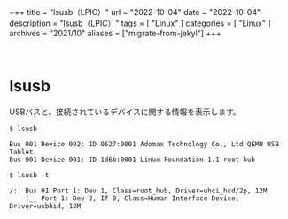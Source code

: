 +++
title = "lsusb（LPIC）"
url = "2022-10-04"
date = "2022-10-04"
description = "lsusb（LPIC）"
tags = [
  "Linux"
]
categories = [
  "Linux"
]
archives = "2021/10"
aliases = ["migrate-from-jekyl"]
+++

<br>

# lsusb

USBバスと、接続されているデバイスに関する情報を表示します。


```
$ lsusb
```

```
Bus 001 Device 002: ID 0627:0001 Adomax Technology Co., Ltd QEMU USB Tablet
Bus 001 Device 001: ID 1d6b:0001 Linux Foundation 1.1 root hub
```


```
$ lsusb -t
```

```
/:  Bus 01.Port 1: Dev 1, Class=root_hub, Driver=uhci_hcd/2p, 12M
    |__ Port 1: Dev 2, If 0, Class=Human Interface Device, Driver=usbhid, 12M
```
